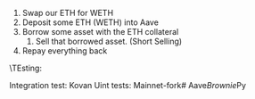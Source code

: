 1. Swap our ETH for WETH
2. Deposit some ETH (WETH) into Aave
3. Borrow some asset with the ETH collateral
    1. Sell that borrowed asset. (Short Selling)
4. Repay everything back



\TEsting:

Integration test: Kovan
Uint tests: Mainnet-fork#   A a v e _ B r o w n i e _ P y  
 